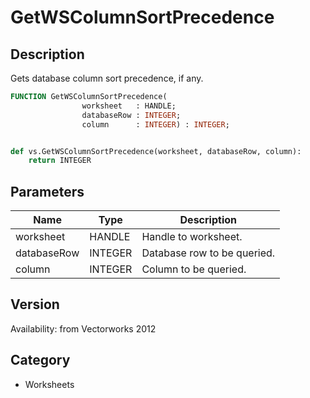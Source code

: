 # GetWSColumnSortPrecedence

## Description
Gets database column sort precedence, if any.

```pascal
FUNCTION GetWSColumnSortPrecedence(
				worksheet   : HANDLE;
				databaseRow : INTEGER;
				column      : INTEGER) : INTEGER;
```

```python

def vs.GetWSColumnSortPrecedence(worksheet, databaseRow, column):
    return INTEGER
```

## Parameters
|Name|Type|Description|
|---|---|---|
|worksheet|HANDLE|Handle to worksheet.|
|databaseRow|INTEGER|Database row to be queried.|
|column|INTEGER|Column to be queried.|

## Version
Availability: from Vectorworks 2012
## Category
* Worksheets

